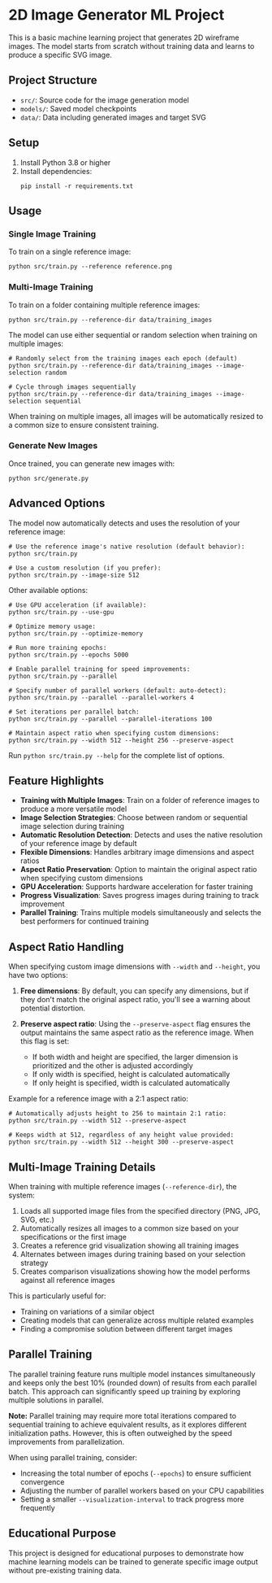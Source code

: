 # 2D Image Generator ML Project

This is a basic machine learning project that generates 2D wireframe images. The model starts from scratch without training data and learns to produce a specific SVG image.

## Project Structure

- `src/`: Source code for the image generation model
- `models/`: Saved model checkpoints 
- `data/`: Data including generated images and target SVG

## Setup

1. Install Python 3.8 or higher
2. Install dependencies:
   ```
   pip install -r requirements.txt
   ```

## Usage

### Single Image Training
To train on a single reference image:
```
python src/train.py --reference reference.png
```

### Multi-Image Training
To train on a folder containing multiple reference images:
```
python src/train.py --reference-dir data/training_images
```

The model can use either sequential or random selection when training on multiple images:
```
# Randomly select from the training images each epoch (default)
python src/train.py --reference-dir data/training_images --image-selection random

# Cycle through images sequentially
python src/train.py --reference-dir data/training_images --image-selection sequential
```

When training on multiple images, all images will be automatically resized to a common size to ensure consistent training.

### Generate New Images
Once trained, you can generate new images with:
```
python src/generate.py
```

## Advanced Options

The model now automatically detects and uses the resolution of your reference image:

```
# Use the reference image's native resolution (default behavior):
python src/train.py

# Use a custom resolution (if you prefer):
python src/train.py --image-size 512
```

Other available options:

```
# Use GPU acceleration (if available):
python src/train.py --use-gpu

# Optimize memory usage:
python src/train.py --optimize-memory

# Run more training epochs:
python src/train.py --epochs 5000

# Enable parallel training for speed improvements:
python src/train.py --parallel

# Specify number of parallel workers (default: auto-detect):
python src/train.py --parallel --parallel-workers 4

# Set iterations per parallel batch:
python src/train.py --parallel --parallel-iterations 100

# Maintain aspect ratio when specifying custom dimensions:
python src/train.py --width 512 --height 256 --preserve-aspect
```

Run `python src/train.py --help` for the complete list of options.

## Feature Highlights

- **Training with Multiple Images**: Train on a folder of reference images to produce a more versatile model
- **Image Selection Strategies**: Choose between random or sequential image selection during training
- **Automatic Resolution Detection**: Detects and uses the native resolution of your reference image by default
- **Flexible Dimensions**: Handles arbitrary image dimensions and aspect ratios
- **Aspect Ratio Preservation**: Option to maintain the original aspect ratio when specifying custom dimensions
- **GPU Acceleration**: Supports hardware acceleration for faster training
- **Progress Visualization**: Saves progress images during training to track improvement
- **Parallel Training**: Trains multiple models simultaneously and selects the best performers for continued training

## Aspect Ratio Handling

When specifying custom image dimensions with `--width` and `--height`, you have two options:

1. **Free dimensions**: By default, you can specify any dimensions, but if they don't match the original aspect ratio, you'll see a warning about potential distortion.

2. **Preserve aspect ratio**: Using the `--preserve-aspect` flag ensures the output maintains the same aspect ratio as the reference image. When this flag is set:
   - If both width and height are specified, the larger dimension is prioritized and the other is adjusted accordingly
   - If only width is specified, height is calculated automatically
   - If only height is specified, width is calculated automatically

Example for a reference image with a 2:1 aspect ratio:
```
# Automatically adjusts height to 256 to maintain 2:1 ratio:
python src/train.py --width 512 --preserve-aspect

# Keeps width at 512, regardless of any height value provided:
python src/train.py --width 512 --height 300 --preserve-aspect
```

## Multi-Image Training Details

When training with multiple reference images (`--reference-dir`), the system:

1. Loads all supported image files from the specified directory (PNG, JPG, SVG, etc.)
2. Automatically resizes all images to a common size based on your specifications or the first image
3. Creates a reference grid visualization showing all training images
4. Alternates between images during training based on your selection strategy
5. Creates comparison visualizations showing how the model performs against all reference images

This is particularly useful for:
- Training on variations of a similar object
- Creating models that can generalize across multiple related examples
- Finding a compromise solution between different target images

## Parallel Training

The parallel training feature runs multiple model instances simultaneously and keeps only the best 10% (rounded down) of results from each parallel batch. This approach can significantly speed up training by exploring multiple solutions in parallel.

**Note:** Parallel training may require more total iterations compared to sequential training to achieve equivalent results, as it explores different initialization paths. However, this is often outweighed by the speed improvements from parallelization.

When using parallel training, consider:
- Increasing the total number of epochs (`--epochs`) to ensure sufficient convergence
- Adjusting the number of parallel workers based on your CPU capabilities
- Setting a smaller `--visualization-interval` to track progress more frequently

## Educational Purpose

This project is designed for educational purposes to demonstrate how machine learning models can be trained to generate specific image output without pre-existing training data.